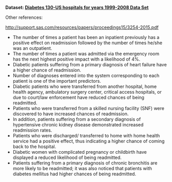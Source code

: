 **Dataset:  [Diabetes 130-US hospitals for years 1999-2008 Data Set ](https://archive.ics.uci.edu/ml/datasets/Diabetes+130-US+hospitals+for+years+1999-2008)**

Other references:

http://support.sas.com/resources/papers/proceedings15/3254-2015.pdf

- The number of times a patient has been an inpatient previously has a positive effect on readmission followed by the number of times he/she was an outpatient.
- The number of times a patient was admitted via the emergency room has the next highest positive impact with a likelihood of 4%.
- Diabetic patients suffering from a primary diagnosis of heart failure have a higher chance of readmission.
- Number of diagnoses entered into the system corresponding to each patient is one of the important predictors.
- Diabetic patients who were transferred from another hospital, home health agency, ambulatory surgery center, critical access hospitals, or due to court/law enforcement have reduced chances of being readmitted.
- Patients who were transferred from a skilled nursing facility (SNF) were discovered to have increased chances of readmission.
- In addition, patients suffering from a secondary diagnosis of hypertensive chronic kidney disease demonstrated increased readmission rates.
- Patients who were discharged/ transferred to home with home health service had a positive effect, thus indicating a higher chance of coming back to the hospital.
- Diabetic women with complicated pregnancy or childbirth have displayed a reduced likelihood of being readmitted.
- Patients suffering from a primary diagnosis of chronic bronchitis are more likely to be readmitted; it was also noticed that patients with diabetes mellitus had higher chances of being readmitted.
